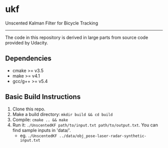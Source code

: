 # ukf
Unscented Kalman Filter for Bicycle Tracking

---

The code in this repository is derived in large parts from source code provided by Udacity.


## Dependencies

* cmake >= v3.5
* make >= v4.1
* gcc/g++ >= v5.4

## Basic Build Instructions

1. Clone this repo.
2. Make a build directory: `mkdir build && cd build`
3. Compile: `cmake .. && make`
4. Run it: `./UnscentedKF path/to/input.txt path/to/output.txt`. You can find
   sample inputs in 'data/'.
    - eg. `./UnscentedKF ../data/obj_pose-laser-radar-synthetic-input.txt`


